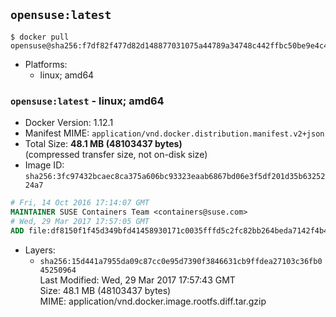 ## `opensuse:latest`

```console
$ docker pull opensuse@sha256:f7df82f477d82d148877031075a44789a34748c442ffbc50be9e4c4e20281a4c
```

-	Platforms:
	-	linux; amd64

### `opensuse:latest` - linux; amd64

-	Docker Version: 1.12.1
-	Manifest MIME: `application/vnd.docker.distribution.manifest.v2+json`
-	Total Size: **48.1 MB (48103437 bytes)**  
	(compressed transfer size, not on-disk size)
-	Image ID: `sha256:3fc97432bcaec8ca375a606bc93323eaab6867bd06e3f5df201d35b6325224a7`

```dockerfile
# Fri, 14 Oct 2016 17:14:07 GMT
MAINTAINER SUSE Containers Team <containers@suse.com>
# Wed, 29 Mar 2017 17:57:05 GMT
ADD file:df8150f1f45d349bfd41458930171c0035fffd5c2fc82bb264beda7142f4b4a1 in / 
```

-	Layers:
	-	`sha256:15d441a7955da09c87cc0e95d7390f3846631cb9ffdea27103c36fb045250964`  
		Last Modified: Wed, 29 Mar 2017 17:57:43 GMT  
		Size: 48.1 MB (48103437 bytes)  
		MIME: application/vnd.docker.image.rootfs.diff.tar.gzip
